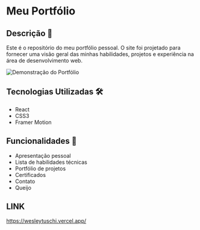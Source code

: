 # Meu Portfólio

## Descrição 📝

Este é o repositório do meu portfólio pessoal. O site foi projetado para fornecer uma visão geral das minhas habilidades, projetos e experiência na área de desenvolvimento web.

![Demonstração do Portfólio](../meu-portfolio/public/wesley-tuschi.gif)


## Tecnologias Utilizadas 🛠️

- React
- CSS3
- Framer Motion

## Funcionalidades 🌟

- Apresentação pessoal
- Lista de habilidades técnicas
- Portfólio de projetos
- Certificados
- Contato
- Queijo

## LINK
https://wesleytuschi.vercel.app/
